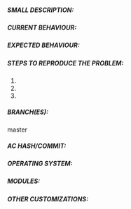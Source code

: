 <!-- IF YOU DO NOT FILL THIS TEMPLATE OUT, WE WILL CLOSE YOUR ISSUE! -->

<!-- This template is for problem reports, for feature suggestion etc... feel free to edit it.
 If this is a crash report, upload the crashlog on https://gist.github.com/
 For issues containing a fix, please create a Pull Request following this tutorial: https://github.com/azerothcore/azerothcore-wotlk/wiki/Contribute#how-to-create-a-pull-request -->


<!-- WRITE A RELEVANT TITLE -->



##### SMALL DESCRIPTION:
<!-- Add a one line description of the bug -->



##### CURRENT BEHAVIOUR:
<!-- Describe the bug in details. Database to link spells, NPCs, quests etc https://wowgaming.altervista.org/aowow/ -->



##### EXPECTED BEHAVIOUR:
<!-- Describe how it should be working without the bug. -->




##### STEPS TO REPRODUCE THE PROBLEM:
<!-- Describe precisely how to reproduce the bug so we can fix it or confirm its existence:
 - Which commands to use? Which NPC to teleport to?
 - Do we need to have debug flags on Cmake?
 - Do we need to look at the console while the bug happens?
 - Other steps
-->

1. 
2. 
3. 




##### BRANCH(ES):
<!-- Specify the branch(es) affected by this issue: master, 0.x, 1.x, or another branch. -->

master



##### AC HASH/COMMIT:
<!-- IF YOU DO NOT FILL THIS OUT, WE WILL CLOSE YOUR ISSUE! NEVER WRITE "LATEST", ALWAYS PUT THE ACTUAL VALUE INSTEAD.
Find the commit hash (unique identifier) by running "git log" on your own clone of AzerothCore or by looking at here https://github.com/azerothcore/azerothcore-wotlk/commits/master -->




##### OPERATING SYSTEM:
<!-- Windows 7/10, Debian 8/9/10, Ubuntu 16/18 etc... -->




##### MODULES:
<!-- Are you using modules? If yes, list them (note them down in a .txt for opening future issues) -->



##### OTHER CUSTOMIZATIONS:
<!-- Are you using any extra script?
 - Did you apply any core patch/diff?
 - Did you modify your database?
 - Or do you have other customizations? If yes please specify them here.
-->




<!-- Thank you for your contribution.
If you use AzerothCore regularly, we really NEED your help to:
 - TEST our fixes ( https://github.com/azerothcore/azerothcore-wotlk/wiki/Contribute#how-to-test-a-pull-request )
 - Report issues
 - Improve the documentation/wiki
With your help the project can evolve much quicker!
-->


<!-- NOTE: If you intend to contribute more than once, you should really join us on our discord channel! We set cosmetic ranks for our contributors and may give access to special resources/knowledge to them! The link is on our site http://azerothcore.org/
-->
